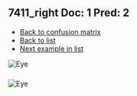 ## 7411_right Doc: 1 Pred: 2
- [Back to confusion matrix](https://github.com/juliandewit/kaggle_retinopathy/blob/master/matrix.md)
- [Back to list](https://github.com/juliandewit/kaggle_retinopathy/blob/master/lists/12/list.md)
- [Next example in list](https://github.com/juliandewit/kaggle_retinopathy/blob/master/lists/12/74/7494_right.md)

![Eye](https://retinopaty.blob.core.windows.net/size1024/7411_right_1.jpeg)

### 

![Eye]()
